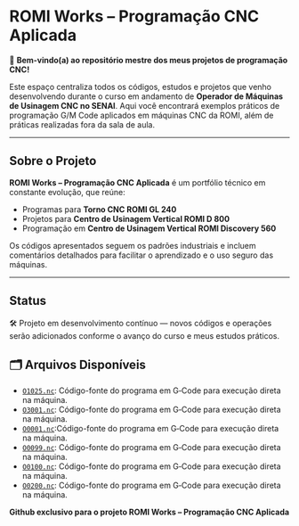 # ROMI Works – Programação CNC Aplicada

🚀 **Bem-vindo(a) ao repositório mestre dos meus projetos de programação CNC!**

Este espaço centraliza todos os códigos, estudos e projetos que venho desenvolvendo durante o curso em andamento de **Operador de Máquinas de Usinagem CNC no SENAI**. Aqui você encontrará exemplos práticos de programação G/M Code aplicados em máquinas CNC da ROMI, além de práticas realizadas fora da sala de aula.

---

## Sobre o Projeto

**ROMI Works – Programação CNC Aplicada** é um portfólio técnico em constante evolução, que reúne:

- Programas para **Torno CNC ROMI GL 240**
- Projetos para **Centro de Usinagem Vertical ROMI D 800**
- Programação em **Centro de Usinagem Vertical ROMI Discovery 560**

Os códigos apresentados seguem os padrões industriais e incluem comentários detalhados para facilitar o aprendizado e o uso seguro das máquinas.

---

## Status

🛠️ Projeto em desenvolvimento contínuo — novos códigos e operações serão adicionados conforme o avanço do curso e meus estudos práticos.

## 🗂️ Arquivos Disponíveis
- [`O1025.nc`](https://github.com/Bruxnodev/PECA-1025-FLANGE-EIXO): Código-fonte do programa em G‑Code para execução direta na máquina.
- [`O3001.nc`](https://github.com/Bruxnodev/CNC_EIXO_ESCALONADO_COM_RAIOS_FANUC_0ITD_GL240M_ROMI): Código-fonte do programa em G‑Code para execução direta na máquina.
- [`O0001.nc`](https://github.com/Bruxnodev/-Programa_CNC_O0001_Faceamento_de_Placa_200x100mm/blob/main/O0001.nc):Código-fonte do programa em G‑Code para execução direta na máquina.
- [`O0099.nc`](https://github.com/Bruxnodev/fanuc-eixo-raiado-gl240m): Código-fonte do programa em G‑Code para execução direta na máquina.
- [`O0100.nc`](https://github.com/Bruxnodev/pe-a-cil-ndrica-em-um-torno-CNC/tree/main): Código-fonte do programa em G‑Code para execução direta na máquina.
- [`O0200.nc`](https://github.com/Bruxnodev/centrodeusinagem_sinumerick828D): Código-fonte do programa em G‑Code para execução direta na máquina.

**Github exclusivo para o projeto ROMI Works – Programação CNC Aplicada**

